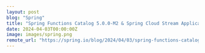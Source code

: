 ```yaml
---
layout: post
blog: "Spring"
title: "Spring Functions Catalog 5.0.0‐M2 & Spring Cloud Stream Applications 2024.0.0-M1 Available"
date: 2024-04-03T00:00:00Z
image: images/spring.png
remote_url: "https://spring.io/blog/2024/04/03/spring-functions-catalog-5-0-0-m2-and-spring-cloud-stream-applications-2024"
---
```

